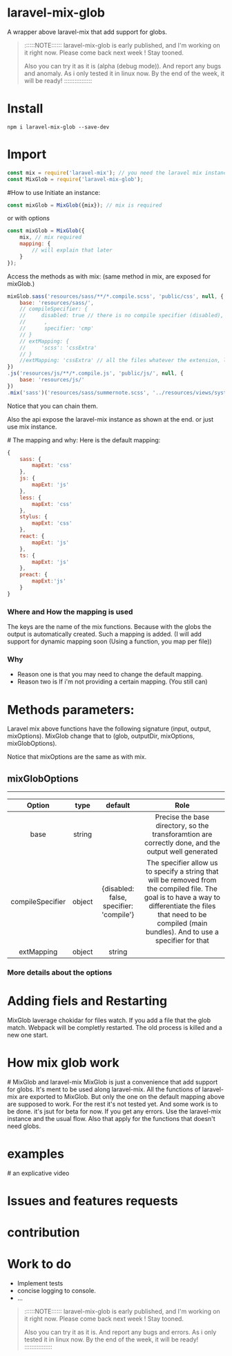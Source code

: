 # laravel-mix-glob
A wrapper above laravel-mix that add support for globs.


> ::::::NOTE::::::
> laravel-mix-glob is early published, and I'm working on it right now. 
> Please come back next week !
> Stay tooned. 
>
> Also you can try it as it is (alpha (debug mode)). And report any bugs and anomaly. As i only tested it in linux now. By the end of the week, it will be ready!
> ::::::::::::::::


# Install
```
npm i laravel-mix-glob --save-dev
```

# Import
```js
const mix = require('laravel-mix'); // you need the laravel mix instance
const MixGlob = require('laravel-mix-glob');
```

#How to use
Initiate an instance:
```js
const mixGlob = MixGlob({mix}); // mix is required
```
or with options
```js
const mixGlob = MixGlob({
    mix, // mix required
    mapping: {
        // will explain that later
    }
});
```

Access the methods as with mix:
(same method in mix, are exposed for mixGlob.)
```js
mixGlob.sass('resources/sass/**/*.compile.scss', 'public/css', null, {
    base: 'resources/sass/',
    // compileSpecifier: { 
    //     disabled: true // there is no compile specifier (disabled), and so it will not be removed from the extension (by default disabled = false, and the default specifier = 'compile', and it get removed from the path)
    //      ,
    //      specifier: 'cmp'
    // }
    // extMapping: {
    //     'scss': 'cssExtra'
    // }
    //extMapping: 'cssExtra' // all the files whatever the extension, like a wildcard.
})
.js('resources/js/**/*.compile.js', 'public/js/', null, {
    base: 'resources/js/'
})
.mix('sass')('resources/sass/summernote.scss', '../resources/views/system/admin/dashboard/partials/_summernote_css.blade.php'); // laravel-mix instance
```

Notice that you can chain them.

Also the api expose the laravel-mix instance as shown at the end.
or just use mix instance.

# The mapping and why:
Here is the default mapping:

```js
{
    sass: {
        mapExt: 'css'
    },
    js: {
        mapExt: 'js'
    },
    less: {
        mapExt: 'css'
    },
    stylus: {
        mapExt: 'css'
    },
    react: {
        mapExt: 'js'
    },
    ts: {
        mapExt: 'js'
    },
    preact: {
        mapExt:'js'
    }
}
```

### Where and How the mapping is used
The keys are the name of the mix functions. Because with the globs the output is automatically created. Such a mapping is added. (I will add support for dynamic mapping soon (Using a function, you map per file))

### Why
- Reason one is that you may need to change the default mapping. 
- Reason two is If i'm not providing a certain mapping. (You still can)

# Methods parameters:
Laravel mix above functions have the following signature (input, output, mixOptions).  MixGlob change that to (glob, outputDir, mixOptions, mixGlobOptions).

Notice that mixOptions are the same as with mix. 

## mixGlobOptions
------------------
|      Option      |       type      |                 default                 |                                                                                                            Role                                                                                                           |
|:----------------:|:---------------:|:---------------------------------------:|:-------------------------------------------------------------------------------------------------------------------------------------------------------------------------------------------------------------------------:|
|       base       |      string     |                                         |  Precise the base directory, so the transforamtion are correctly done,   and the output well generated                                                                                                                    |
| compileSpecifier |      object     | {disabled: false, specifier: 'compile'} |  The specifier allow us to specify a string that will be removed from the compiled file. The goal is to have a way to differentiate the files that need to be compiled (main bundles).   And to use a specifier for that  |
|    extMapping    | object | string |                                         |  Provide mapping for a specific of matched files extensions.   ex: scss => css, sass => css.   If a string is provided, then all the files whatever there extension are mapped to it.                                     |

### More details about the options

# Adding fiels and Restarting
MixGlob laverage chokidar for files watch. If you add a file that the glob match. Webpack will be completly restarted. The old process is killed and a new one start. 

# How mix glob work


# MixGlob and laravel-mix
MixGlob is just a convenience that add support for globs. It's ment to be used along laravel-mix. All the functions of laravel-mix are exported to MixGlob. But only the one on the default mapping above are supposed to work. For the rest it's not tested yet. And some work is to be done. it's jsut for beta for now. If you get any errors. Use the laravel-mix instance and the usual flow. Also that apply for the functions that doesn't need globs.

# examples

# an explicative video

# Issues and features requests


# contribution


# Work to do
- Implement tests
- concise logging to console.
- ...

> ::::::NOTE::::::
> laravel-mix-glob is early published, and I'm working on it right now. 
> Please come back next week !
> Stay tooned. 
>
> Also you can try it as it is. And report any bugs and errors. As i only tested it in linux now. By the end of the week, it will be ready!
> ::::::::::::::::
